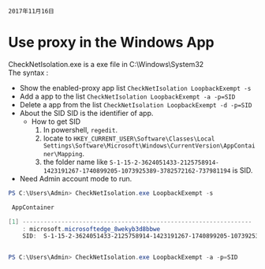 `2017年11月16日`
# Use proxy in the Windows App
CheckNetIsolation.exe is a exe file in C:\Windows\System32\
The syntax : 
* Show the enabled-proxy app list
  `CheckNetIsolation LoopbackExempt -s`
* Add a app to the list
  `CheckNetIsolation LoopbackExempt -a -p=SID`
* Delete a app from the list
  `CheckNetIsolation LoopbackExempt -d -p=SID`
* About the SID
  SID is the identifier of app.
  * How to get SID
    1. In powershell, `regedit`.
    1. locate to `HKEY_CURRENT_USER\Software\Classes\Local Settings\Software\Microsoft\Windows\CurrentVersion\AppContainer\Mapping`.
    1. the folder name like `S-1-15-2-3624051433-2125758914-1423191267-1740899205-1073925389-3782572162-737981194` is SID.
* Need Admin account mode to run.
```powershell
PS C:\Users\Admin> CheckNetIsolation.exe LoopbackExempt -s

 AppContainer

[1] -----------------------------------------------------------------
    : microsoft.microsoftedge_8wekyb3d8bbwe
    SID:  S-1-15-2-3624051433-2125758914-1423191267-1740899205-1073925389-3782572162-737981194


PS C:\Users\Admin> CheckNetIsolation.exe LoopbackExempt -a -p=SID
```